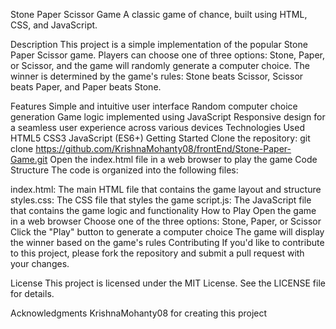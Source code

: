Stone Paper Scissor Game
A classic game of chance, built using HTML, CSS, and JavaScript.

Description
This project is a simple implementation of the popular Stone Paper Scissor game. Players can choose one of three options: Stone, Paper, or Scissor, and the game will randomly generate a computer choice. The winner is determined by the game's rules: Stone beats Scissor, Scissor beats Paper, and Paper beats Stone.

Features
Simple and intuitive user interface
Random computer choice generation
Game logic implemented using JavaScript
Responsive design for a seamless user experience across various devices
Technologies Used
HTML5
CSS3
JavaScript (ES6+)
Getting Started
Clone the repository: git clone https://github.com/KrishnaMohanty08/frontEnd/Stone-Paper-Game.git
Open the index.html file in a web browser to play the game
Code Structure
The code is organized into the following files:

index.html: The main HTML file that contains the game layout and structure
styles.css: The CSS file that styles the game
script.js: The JavaScript file that contains the game logic and functionality
How to Play
Open the game in a web browser
Choose one of the three options: Stone, Paper, or Scissor
Click the "Play" button to generate a computer choice
The game will display the winner based on the game's rules
Contributing
If you'd like to contribute to this project, please fork the repository and submit a pull request with your changes.

License
This project is licensed under the MIT License. See the LICENSE file for details.

Acknowledgments
KrishnaMohanty08 for creating this project
